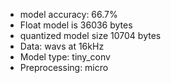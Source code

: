 - model accuracy: 66.7%
- Float model is 36036 bytes
- quantized model size 10704 bytes 
- Data: wavs at 16kHz
- Model type: tiny_conv 
- Preprocessing: micro

